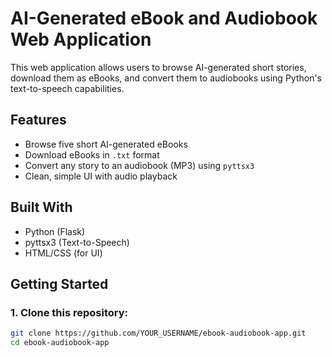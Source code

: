 # AI-Generated eBook and Audiobook Web Application

This web application allows users to browse AI-generated short stories, download them as eBooks, and convert them to audiobooks using Python's text-to-speech capabilities.

## Features
- Browse five short AI-generated eBooks
- Download eBooks in `.txt` format
- Convert any story to an audiobook (MP3) using `pyttsx3`
- Clean, simple UI with audio playback

## Built With
- Python (Flask)
- pyttsx3 (Text-to-Speech)
- HTML/CSS (for UI)

## Getting Started

### 1. Clone this repository:
```bash
git clone https://github.com/YOUR_USERNAME/ebook-audiobook-app.git
cd ebook-audiobook-app
